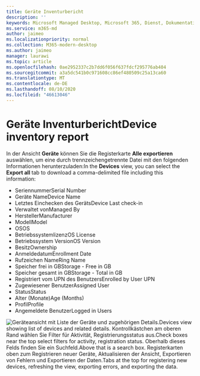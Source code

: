 ```yaml
---
title: Geräte Inventurbericht
description: ''
keywords: Microsoft Managed Desktop, Microsoft 365, Dienst, Dokumentation
ms.service: m365-md
author: jaimeo
ms.localizationpriority: normal
ms.collection: M365-modern-desktop
ms.author: jaimeo
manager: laurawi
ms.topic: article
ms.openlocfilehash: 0ae2952337c2b7dd6f056f637fdcf295776ab404
ms.sourcegitcommit: a3a5dc541b0c971608cc86ef480509c25a13ca60
ms.translationtype: MT
ms.contentlocale: de-DE
ms.lasthandoff: 08/10/2020
ms.locfileid: "46613046"
---
```

# <a name="device-inventory-report"></a><span data-ttu-id="a8f3d-103">Geräte Inventurbericht</span><span class="sxs-lookup"><span data-stu-id="a8f3d-103">Device inventory report</span></span>

<span data-ttu-id="a8f3d-104">In der Ansicht **Geräte** können Sie die Registerkarte **Alle exportieren** auswählen, um eine durch trennzeichengetrennte Datei mit den folgenden Informationen herunterzuladen:</span><span class="sxs-lookup"><span data-stu-id="a8f3d-104">In the **Devices** view, you can select the **Export all** tab to download a comma-delimited file including this information:</span></span>

- <span data-ttu-id="a8f3d-105">Seriennummer</span><span class="sxs-lookup"><span data-stu-id="a8f3d-105">Serial Number</span></span>
- <span data-ttu-id="a8f3d-106">Geräte Name</span><span class="sxs-lookup"><span data-stu-id="a8f3d-106">Device Name</span></span>
- <span data-ttu-id="a8f3d-107">Letztes Einchecken des Geräts</span><span class="sxs-lookup"><span data-stu-id="a8f3d-107">Device Last check-in</span></span>
- <span data-ttu-id="a8f3d-108">Verwaltet von</span><span class="sxs-lookup"><span data-stu-id="a8f3d-108">Managed By</span></span>
- <span data-ttu-id="a8f3d-109">Hersteller</span><span class="sxs-lookup"><span data-stu-id="a8f3d-109">Manufacturer</span></span>
- <span data-ttu-id="a8f3d-110">Modell</span><span class="sxs-lookup"><span data-stu-id="a8f3d-110">Model</span></span>
- <span data-ttu-id="a8f3d-111">OS</span><span class="sxs-lookup"><span data-stu-id="a8f3d-111">OS</span></span>
- <span data-ttu-id="a8f3d-112">Betriebssystemlizenz</span><span class="sxs-lookup"><span data-stu-id="a8f3d-112">OS License</span></span>
- <span data-ttu-id="a8f3d-113">Betriebssystem Version</span><span class="sxs-lookup"><span data-stu-id="a8f3d-113">OS Version</span></span>
- <span data-ttu-id="a8f3d-114">Besitz</span><span class="sxs-lookup"><span data-stu-id="a8f3d-114">Ownership</span></span>
- <span data-ttu-id="a8f3d-115">Anmeldedatum</span><span class="sxs-lookup"><span data-stu-id="a8f3d-115">Enrollment Date</span></span>
- <span data-ttu-id="a8f3d-116">Rufzeichen Name</span><span class="sxs-lookup"><span data-stu-id="a8f3d-116">Ring Name</span></span>
- <span data-ttu-id="a8f3d-117">Speicher frei in GB</span><span class="sxs-lookup"><span data-stu-id="a8f3d-117">Storage - Free in GB</span></span>
- <span data-ttu-id="a8f3d-118">Speicher gesamt in GB</span><span class="sxs-lookup"><span data-stu-id="a8f3d-118">Storage - Total in GB</span></span>
- <span data-ttu-id="a8f3d-119">Registriert vom UPN des Benutzers</span><span class="sxs-lookup"><span data-stu-id="a8f3d-119">Enrolled by User UPN</span></span>
- <span data-ttu-id="a8f3d-120">Zugewiesener Benutzer</span><span class="sxs-lookup"><span data-stu-id="a8f3d-120">Assigned User</span></span>
- <span data-ttu-id="a8f3d-121">Status</span><span class="sxs-lookup"><span data-stu-id="a8f3d-121">Status</span></span>
- <span data-ttu-id="a8f3d-122">Alter (Monate)</span><span class="sxs-lookup"><span data-stu-id="a8f3d-122">Age (Months)</span></span>
- <span data-ttu-id="a8f3d-123">Profil</span><span class="sxs-lookup"><span data-stu-id="a8f3d-123">Profile</span></span>
- <span data-ttu-id="a8f3d-124">Angemeldete Benutzer</span><span class="sxs-lookup"><span data-stu-id="a8f3d-124">Logged in Users</span></span>


![<span data-ttu-id="a8f3d-125">Geräteansicht mit Liste der Geräte und zugehörigen Details.</span><span class="sxs-lookup"><span data-stu-id="a8f3d-125">Devices view showing list of devices and related details.</span></span> <span data-ttu-id="a8f3d-126">Kontrollkästchen am oberen Rand wählen Sie Filter für Aktivität, Registrierungsstatus aus.</span><span class="sxs-lookup"><span data-stu-id="a8f3d-126">Check boxes near the top select filters for activity, registration status.</span></span> <span data-ttu-id="a8f3d-127">Oberhalb dieses Felds finden Sie ein Suchfeld.</span><span class="sxs-lookup"><span data-stu-id="a8f3d-127">Above that is a search box.</span></span> <span data-ttu-id="a8f3d-128">Registerkarten oben zum Registrieren neuer Geräte, Aktualisieren der Ansicht, Exportieren von Fehlern und Exportieren der Daten.</span><span class="sxs-lookup"><span data-stu-id="a8f3d-128">Tabs at the top for registering new devices, refreshing the view, exporting errors, and exporting the data.</span></span> ](../../media/mmd-devices-view.png)